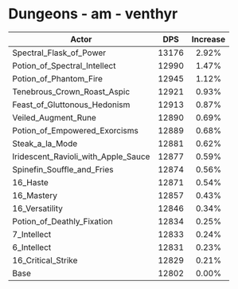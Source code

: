 # Dungeons - am - venthyr
| Actor | DPS | Increase |
|---|:---:|:---:|
|Spectral_Flask_of_Power|13176|2.92%|
|Potion_of_Spectral_Intellect|12990|1.47%|
|Potion_of_Phantom_Fire|12945|1.12%|
|Tenebrous_Crown_Roast_Aspic|12921|0.93%|
|Feast_of_Gluttonous_Hedonism|12913|0.87%|
|Veiled_Augment_Rune|12890|0.69%|
|Potion_of_Empowered_Exorcisms|12889|0.68%|
|Steak_a_la_Mode|12881|0.62%|
|Iridescent_Ravioli_with_Apple_Sauce|12877|0.59%|
|Spinefin_Souffle_and_Fries|12874|0.56%|
|16_Haste|12871|0.54%|
|16_Mastery|12857|0.43%|
|16_Versatility|12846|0.34%|
|Potion_of_Deathly_Fixation|12834|0.25%|
|7_Intellect|12833|0.24%|
|6_Intellect|12831|0.23%|
|16_Critical_Strike|12829|0.21%|
|Base|12802|0.00%|

